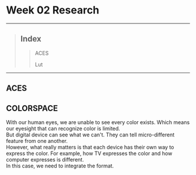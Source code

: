 # Week 02 Research
- - -
> ## Index
>   > ACES
>   > 
>   > Lut
- - -
## ACES
  
   
## COLORSPACE   
With our human eyes, we are unable to see every color exists. Which means our eyesight that can recognize color is limited.   
But digital device can see what we can't. They can tell micro-different feature from one another.   
However, what really matters is that each device has their own way to express the color. For example, how TV expresses the color and how computer expresses is different.   
In this case, we need to integrate the format. 

